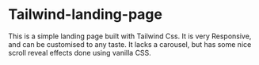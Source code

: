 # Tailwind-landing-page
This is a simple landing page built with Tailwind Css.
It is very Responsive, and can be customised to any taste. 
It lacks a carousel, but has some nice scroll reveal effects done using vanilla CSS.
